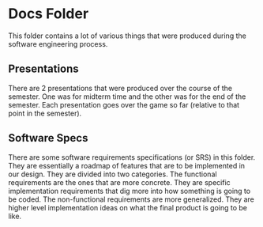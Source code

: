 # Docs Folder

This folder contains a lot of various things that were produced during the software engineering process.

## Presentations

There are 2 presentations that were produced over the course of the semester. One was for midterm time and the other was for the end of the semester. Each presentation goes over the game so far (relative to that point in the semester).

## Software Specs

There are some software requirements specifications (or SRS) in this folder. They are essentially a roadmap of features that are to be implemented in our design. They are divided into two categories. The functional requirements are the ones that are more concrete. They are specific implementation requirements that dig more into how something is going to be coded. The non-functional requirements are more generalized. They are higher level implementation ideas on what the final product is going to be like.
